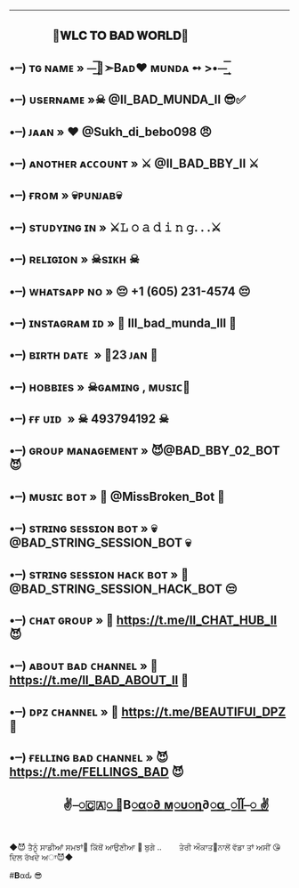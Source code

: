 ------------------------------------------------------------------------------
ㅤㅤㅤㅤ👻𝐖𝐋𝐂 𝐓𝐎 𝐁𝐀𝐃 𝐖𝐎𝐑𝐋𝐃👻
------------------------------------------------------------------------------
•┈) ᴛɢ ɴᴀᴍᴇ » ⏤͟͟͞͞‌ٖٖٖٖٖٖٜٖٖٖٖٖٖٜٖٖٖٖٖٖٜٖٖٖٖٖٖٜٖٖٖ🥀➣Bᴀᴅ❤︎ ᴍᴜɴᴅᴀ ➻ >•⏤͟͟͞͞‌ٖٖٖ
------------------------------------------------------------------------------
•┈) ᴜsᴇʀɴᴀᴍᴇ »☠ @II_BAD_MUNDA_II 😎✅
------------------------------------------------------------------------------
•┈) ᴊᴀᴀɴ » ❤️ @Sukh_di_bebo098 😠
------------------------------------------------------------------------------
•┈) ᴀɴᴏᴛʜᴇʀ ᴀᴄᴄᴏᴜɴᴛ » ⚔️ @II_BAD_BBY_II ⚔️
------------------------------------------------------------------------------
•┈) ғʀᴏᴍ » 💀ᴘᴜɴᴊᴀʙ💀
------------------------------------------------------------------------------
•┈) sᴛᴜᴅʏɪɴɢ ɪɴ » ⚔️𝙻 𝚘 𝚊 𝚍 𝚒 𝚗 𝚐. . .⚔️
------------------------------------------------------------------------------
•┈) ʀᴇʟɪɢɪᴏɴ » ☠sɪᴋʜ ☠
------------------------------------------------------------------------------
•┈) ᴡʜᴀᴛsᴀᴘᴘ ɴᴏ » 😔 +1 (605) 231-4574 😔
------------------------------------------------------------------------------
•┈) ɪɴsᴛᴀɢʀᴀᴍ ɪᴅ » 📸 lll_bad_munda_lll 📸
------------------------------------------------------------------------------
•┈) ʙɪʀᴛʜ ᴅᴀᴛᴇ  » 🎈23 ᴊᴀɴ 🎂
------------------------------------------------------------------------------
•┈) ʜᴏʙʙɪᴇs »  ☠ɢᴀᴍɪɴɢ , ᴍᴜsɪᴄ🎵
------------------------------------------------------------------------------
•┈) ғғ ᴜɪᴅ  »  ☠ 493794192 ☠
------------------------------------------------------------------------------
•┈) ɢʀᴏᴜᴘ ᴍᴀɴᴀɢᴇᴍᴇɴᴛ » 😈@BAD_BBY_02_BOT 😈
------------------------------------------------------------------------------
•┈)  ᴍᴜsɪᴄ ʙᴏᴛ » 🎸 @MissBroken_Bot 🎸
------------------------------------------------------------------------------
•┈) sᴛʀɪɴɢ sᴇssɪᴏɴ ʙᴏᴛ » 💀 @BAD_STRING_SESSION_BOT 💀
------------------------------------------------------------------------------
•┈) sᴛʀɪɴɢ sᴇssɪᴏɴ ʜᴀᴄᴋ ʙᴏᴛ » 🚬 @BAD_STRING_SESSION_HACK_BOT 😒
------------------------------------------------------------------------------
•┈) ᴄʜᴀᴛ ɢʀᴏᴜᴘ » 👼 https://t.me/II_CHAT_HUB_II 😈
------------------------------------------------------------------------------
•┈) ᴀʙᴏᴜᴛ ʙᴀᴅ ᴄʜᴀɴɴᴇʟ » 📌https://t.me/ll_BAD_ABOUT_ll 📌
------------------------------------------------------------------------------
•┈) ᴅᴘᴢ ᴄʜᴀɴɴᴇʟ » 🥺 https://t.me/BEAUTIFUl_DPZ 🥺
------------------------------------------------------------------------------
•┈) ғᴇʟʟɪɴɢ ʙᴀᴅ ᴄʜᴀɴɴᴇʟ » 😈 https://t.me/FELLINGS_BAD 😈
------------------------------------------------------------------------------
ㅤㅤㅤㅤㅤ✌️⎯꯭‌🇨🇦꯭꯭ ⃪В꯭α꯭∂ ꯭м꯭υ꯭η∂꯭α_꯭آآ⎯꯭ ꯭‌✌️ㅤ ㅤㅤㅤㅤㅤ
------------------------------------------------------------------------------

◆😈 ਤੈਨੂੰ ਸਾਡੀਆਂ ਸਮਝਾਂ🤔 ਕਿੱਥੋਂ ਆਉਣੀਆ 🚨  ਬੁਗੇ ..
       ਤੇਰੀ ਔਕਾਤ🤪ਨਾਲੋਂ ਵੱਡਾ ਤਾਂ ਅਸੀਂ 😘ਦਿਲ ਰੱਖਦੇ ਅਾ😈◆


#𝐁αԃ 😎
